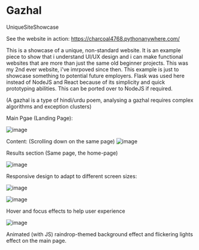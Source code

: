 # Gazhal
UniqueSiteShowcase

See the website in action: https://charcoal4768.pythonanywhere.com/

This is a showcase of a unique, non-standard website. It is an example piece to show that i understand UI/UX design and i can make functional websites that are more than just the same old beginner projects.
This was my 2nd ever website, i've imrpoved since then.
This example is just to showcase something to potential future employers.
Flask was used here instead of NodeJS and React because of its simplicity and quick prototyping abilities. This can be ported over to NodeJS if required.

(A gazhal is a type of hindi/urdu poem, analysing a gazhal requires complex algorithms and exception clusters)

Main Pgae (Landing Page):

![image](https://github.com/user-attachments/assets/6ce89cc8-9cac-4a50-bf9a-47066d22ed7c)

Content: (Scrolling down on the same page)
![image](https://github.com/user-attachments/assets/4870d0d4-cd61-4264-89fb-5c8d09ee81d2)

Results section (Same page, the home-page)

![image](https://github.com/user-attachments/assets/817042fe-358f-42f0-9b97-bb5a1ff388dc)


Responsive design to adapt to different screen sizes:

![image](https://github.com/user-attachments/assets/50f85529-1488-406c-b91a-7ecc8f888716)

![image](https://github.com/user-attachments/assets/6ba92d0f-c212-4db7-a35e-c139b789bcb6)

Hover and focus effects to help user experience

![image](https://github.com/user-attachments/assets/5f9f4288-73bb-462f-acd5-2540700a21b9)

Animated (with JS) raindrop-themed background effect and flickering lights effect on the main page.
